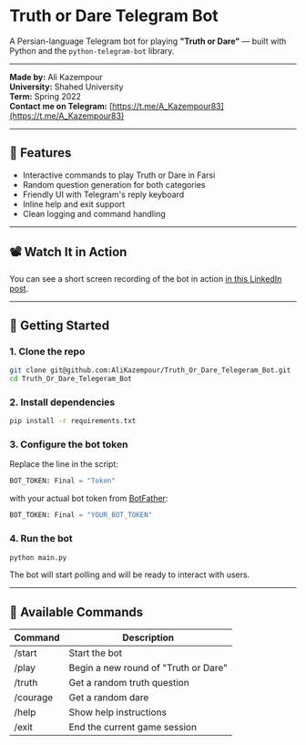 
# Truth or Dare Telegram Bot 

A Persian-language Telegram bot for playing **"Truth or Dare"** — built with Python and the `python-telegram-bot` library.

---

**Made by:** Ali Kazempour  
**University:** Shahed University  
**Term:** Spring 2022  
**Contact me on Telegram:** [https://t.me/A_Kazempour83](https://t.me/A_Kazempour83)

---

## 📌 Features

- Interactive commands to play Truth or Dare in Farsi
- Random question generation for both categories
- Friendly UI with Telegram's reply keyboard
- Inline help and exit support
- Clean logging and command handling

---

## 📽️ Watch It in Action

You can see a short screen recording of the bot in action [in this LinkedIn post](https://www.linkedin.com/posts/activity-7075063972437069824-_hfO?utm_source=social_share_send&utm_medium=member_desktop_web&rcm=ACoAADAdZZIBFwdbQQtZ20qZdQTX8eLPwgZiUOc).

---

## 🚀 Getting Started

### 1. Clone the repo

```bash
git clone git@github.com:AliKazempour/Truth_Or_Dare_Telegeram_Bot.git
cd Truth_Or_Dare_Telegeram_Bot
````

### 2. Install dependencies

```bash
pip install -r requirements.txt
```

### 3. Configure the bot token

Replace the line in the script:

```python
BOT_TOKEN: Final = "Token"
```

with your actual bot token from [BotFather](https://t.me/BotFather):

```python
BOT_TOKEN: Final = "YOUR_BOT_TOKEN"
```

### 4. Run the bot

```bash
python main.py
```

The bot will start polling and will be ready to interact with users.

---

## 💬 Available Commands

| Command  | Description                          |
| -------- | ------------------------------------ |
| /start   | Start the bot                        |
| /play    | Begin a new round of "Truth or Dare" |
| /truth   | Get a random truth question          |
| /courage | Get a random dare                    |
| /help    | Show help instructions               |
| /exit    | End the current game session         |

